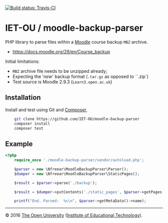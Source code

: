 [![Build status: Travis-CI][travis-icon]][travis-ci]

# IET-OU / moodle-backup-parser

PHP library to parse files within a [Moodle][] course backup `MBZ` archive.

* <https://docs.moodle.org/29/en/Course_backup>

Initial limitations:

* `MBZ` archive file needs to be unzipped already;
* Expecting the '_new_' backup format (`.tar.gz` as opposed to ``.zip`)
* Test source is Moodle 2.9.3 (`Learn3.open.ac.uk`)


## Installation

Install and test using Git and [Composer][],

```sh
    git clone https://github.com/IET-OU/moodle-backup-parser
    composer install
    composer test
```

## Example

```php
<?php
    require_once './moodle-backup-parser/vendor/autoload.php';

    $parser = new \Nfreear\MoodleBackupParser\Parser();
    $dumper = new \Nfreear\MoodleBackupParser\StaticPages();

    $result = $parser->parse('./backup');

    $result = $dumper->putContents('./static_pages', $parser->getPages());

    printf("End. Parsed:  %s\n", $parser->getMetaData()->name);
```


---
© 2016 [The Open University][ou] ([Institute of Educational Technology][iet]).


[travis-icon]: https://travis-ci.org/IET-OU/moodle-backup-parser.svg
[travis-ci]: https://travis-ci.org/IET-OU/moodle-backup-parser "Build status – Travis-CI"
[Moodle]: https://moodle.org/
[Composer]: https://getcomposer.org/
[iet]: http://iet.open.ac.uk/
[ou]: http://www.open.ac.uk/
